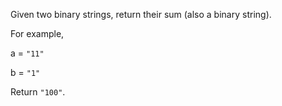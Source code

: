 Given two binary strings, return their sum (also a binary string).

For example,

a = `"11"`

b = `"1"`

Return `"100"`.
